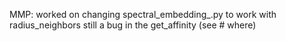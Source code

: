 MMP: worked on changing spectral_embedding_.py to work with radius_neighbors
     still a bug in the get_affinity (see # where)
